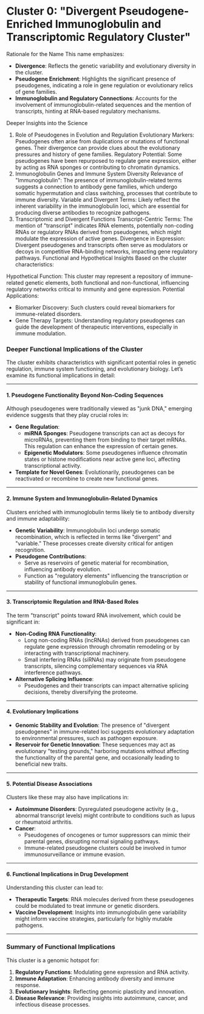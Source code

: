 # Cluster 0: "Divergent Pseudogene-Enriched Immunoglobulin and Transcriptomic Regulatory Cluster"

Rationale for the Name
This name emphasizes:
- **Divergence**: Reflects the genetic variability and evolutionary diversity in the cluster.
- **Pseudogene Enrichment**: Highlights the significant presence of pseudogenes, indicating a role in gene regulation or evolutionary relics of gene families.
- **Immunoglobulin and Regulatory Connections**: Accounts for the involvement of immunoglobulin-related sequences and the mention of transcripts, hinting at RNA-based regulatory mechanisms.

Deeper Insights into the Science
1. Role of Pseudogenes in Evolution and Regulation
Evolutionary Markers: Pseudogenes often arise from duplications or mutations of functional genes. Their divergence can provide clues about the evolutionary pressures and history of gene families.
Regulatory Potential: Some pseudogenes have been repurposed to regulate gene expression, either by acting as RNA sponges or contributing to chromatin dynamics.
2. Immunoglobulin Genes and Immune System Diversity
Relevance of "Immunoglobulin": The presence of immunoglobulin-related terms suggests a connection to antibody gene families, which undergo somatic hypermutation and class switching, processes that contribute to immune diversity.
Variable and Divergent Terms: Likely reflect the inherent variability in the immunoglobulin loci, which are essential for producing diverse antibodies to recognize pathogens.
3. Transcriptomic and Divergent Functions
Transcript-Centric Terms: The mention of "transcript" indicates RNA elements, potentially non-coding RNAs or regulatory RNAs derived from pseudogenes, which might modulate the expression of active genes.
Divergence in Expression: Divergent pseudogenes and transcripts often serve as modulators or decoys in competitive RNA-binding networks, impacting gene regulatory pathways.
Functional and Hypothetical Insights
Based on the cluster characteristics:

Hypothetical Function: This cluster may represent a repository of immune-related genetic elements, both functional and non-functional, influencing regulatory networks critical to immunity and gene expression.
Potential Applications:
 - Biomarker Discovery: Such clusters could reveal biomarkers for immune-related disorders.
 - Gene Therapy Targets: Understanding regulatory pseudogenes can guide the development of therapeutic interventions, especially in immune modulation.
### Deeper Functional Implications of the Cluster

The cluster exhibits characteristics with significant potential roles in genetic regulation, immune system functioning, and evolutionary biology. Let’s examine its functional implications in detail:

---

#### 1. **Pseudogene Functionality Beyond Non-Coding Sequences**

Although pseudogenes were traditionally viewed as "junk DNA," emerging evidence suggests that they play crucial roles in:
- **Gene Regulation**:
  - **miRNA Sponges**: Pseudogene transcripts can act as decoys for microRNAs, preventing them from binding to their target mRNAs. This regulation can enhance the expression of certain genes.
  - **Epigenetic Modulators**: Some pseudogenes influence chromatin states or histone modifications near active gene loci, affecting transcriptional activity.
- **Template for Novel Genes**: Evolutionarily, pseudogenes can be reactivated or recombine to create new functional genes.

---

#### 2. **Immune System and Immunoglobulin-Related Dynamics**

Clusters enriched with immunoglobulin terms likely tie to antibody diversity and immune adaptability:
- **Genetic Variability**: Immunoglobulin loci undergo somatic recombination, which is reflected in terms like "divergent" and "variable." These processes create diversity critical for antigen recognition.
- **Pseudogene Contributions**:
  - Serve as reservoirs of genetic material for recombination, influencing antibody evolution.
  - Function as "regulatory elements" influencing the transcription or stability of functional immunoglobulin genes.

---

#### 3. **Transcriptomic Regulation and RNA-Based Roles**

The term "transcript" points toward RNA involvement, which could be significant in:
- **Non-Coding RNA Functionality**:
  - Long non-coding RNAs (lncRNAs) derived from pseudogenes can regulate gene expression through chromatin remodeling or by interacting with transcriptional machinery.
  - Small interfering RNAs (siRNAs) may originate from pseudogene transcripts, silencing complementary sequences via RNA interference pathways.
- **Alternative Splicing Influence**:
  - Pseudogenes and their transcripts can impact alternative splicing decisions, thereby diversifying the proteome.

---

#### 4. **Evolutionary Implications**

- **Genomic Stability and Evolution**: The presence of "divergent pseudogenes" in immune-related loci suggests evolutionary adaptation to environmental pressures, such as pathogen exposure.
- **Reservoir for Genetic Innovation**: These sequences may act as evolutionary "testing grounds," harboring mutations without affecting the functionality of the parental gene, and occasionally leading to beneficial new traits.

---

#### 5. **Potential Disease Associations**
Clusters like these may also have implications in:
- **Autoimmune Disorders**: Dysregulated pseudogene activity (e.g., abnormal transcript levels) might contribute to conditions such as lupus or rheumatoid arthritis.
- **Cancer**:
  - Pseudogenes of oncogenes or tumor suppressors can mimic their parental genes, disrupting normal signaling pathways.
  - Immune-related pseudogene clusters could be involved in tumor immunosurveillance or immune evasion.

---

#### 6. **Functional Implications in Drug Development**
Understanding this cluster can lead to:
- **Therapeutic Targets**: RNA molecules derived from these pseudogenes could be modulated to treat immune or genetic disorders.
- **Vaccine Development**: Insights into immunoglobulin gene variability might inform vaccine strategies, particularly for highly mutable pathogens.

---

### Summary of Functional Implications
This cluster is a genomic hotspot for:
1. **Regulatory Functions**: Modulating gene expression and RNA activity.
2. **Immune Adaptation**: Enhancing antibody diversity and immune response.
3. **Evolutionary Insights**: Reflecting genomic plasticity and innovation.
4. **Disease Relevance**: Providing insights into autoimmune, cancer, and infectious disease processes.
